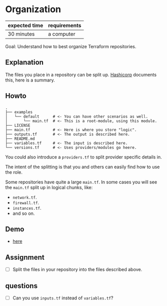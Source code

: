 # Organization

|expected time|requirements|
|-------------|------------|
| 30 minutes  | a computer |

Goal: Understand how to best organize Terraform repositories.

## Explanation

The files you place in a repository can be split up. [Hashicorp](https://www.terraform.io/docs/language/modules/develop/structure.html) documents this, here is a summary.

## Howto

```tree
.
├── examples
│   └── default      # <- You can have other scenarios as well.
│       └── main.tf  # <- This is a root-module, using this module.
├── LICENSE
├── main.tf          # <- Here is where you store "logic".
├── outputs.tf       # <- The output is described here.
├── README.md
├── variables.tf     # <- The input is described here.
└── versions.tf      # <- Uses providers/modules go heere.
```

You could also introduce a `providers.tf` to split provider specific details in.

The intent of the splitting is that you and others can easily find how to use the role.

Some repositories have quite a large `main.tf`. In some cases you will see the `main.tf` split up in logical chunks, like:

- `network.tf`.
- `firewall.tf`.
- `instances.tf`.
- and so on.

## Demo

- [here](https://github.com/robertdebock/terraform-aws-vault)

## Assignment

- [ ] Split the files in your repository into the files described above.

## questions

- [ ] Can you use `inputs.tf` instead of `variables.tf`?
